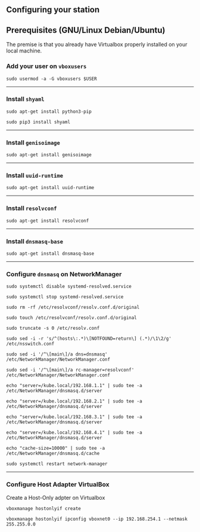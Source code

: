 ## Configuring your station

## Prerequisites (GNU/Linux Debian/Ubuntu)

The premise is that you already have Virtualbox properly installed on your local machine.

### Add your user on `vboxusers`
```
sudo usermod -a -G vboxusers $USER
```
---

### Install `shyaml`
```
sudo apt-get install python3-pip

sudo pip3 install shyaml
```
---

### Install `genisoimage`
```
sudo apt-get install genisoimage
```
---

### Install `uuid-runtime`
```
sudo apt-get install uuid-runtime
```
---

### Install `resolvconf`
```
sudo apt-get install resolvconf
```
---

### Install `dnsmasq-base`
```
sudo apt-get install dnsmasq-base
```
---

### Configure `dnsmasq` on NetworkManager
```
sudo systemctl disable systemd-resolved.service

sudo systemctl stop systemd-resolved.service

sudo rm -rf /etc/resolvconf/resolv.conf.d/original

sudo touch /etc/resolvconf/resolv.conf.d/original

sudo truncate -s 0 /etc/resolv.conf

sudo sed -i -r 's/^(hosts\:.*)\[NOTFOUND=return\] (.*)/\1\2/g' /etc/nsswitch.conf

sudo sed -i '/^\[main\]/a dns=dnsmasq' /etc/NetworkManager/NetworkManager.conf

sudo sed -i '/^\[main\]/a rc-manager=resolvconf' /etc/NetworkManager/NetworkManager.conf

echo "server=/kube.local/192.168.1.1" | sudo tee -a /etc/NetworkManager/dnsmasq.d/server

echo "server=/kube.local/192.168.2.1" | sudo tee -a /etc/NetworkManager/dnsmasq.d/server

echo "server=/kube.local/192.168.3.1" | sudo tee -a /etc/NetworkManager/dnsmasq.d/server

echo "server=/kube.local/192.168.4.1" | sudo tee -a /etc/NetworkManager/dnsmasq.d/server

echo "cache-size=10000" | sudo tee -a /etc/NetworkManager/dnsmasq.d/cache

sudo systemctl restart network-manager
```
---

### Configure Host Adapter VirtualBox
Create a Host-Only adpter on Virtualbox

```
vboxmanage hostonlyif create

vboxmanage hostonlyif ipconfig vboxnet0 --ip 192.168.254.1 --netmask 255.255.0.0
```
